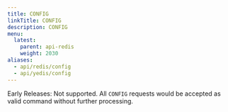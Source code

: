 ```yaml
---
title: CONFIG
linkTitle: CONFIG
description: CONFIG
menu:
  latest:
    parent: api-redis
    weight: 2030
aliases:
  - api/redis/config
  - api/yedis/config
---
```

Early Releases: Not supported. All <code>CONFIG</code> requests would be accepted as valid command without further processing.
